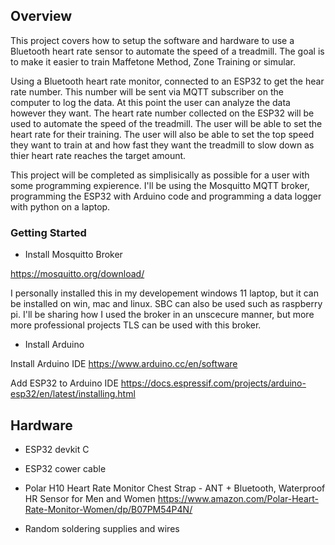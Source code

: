 ## Overview

This project covers how to setup the software and hardware to use a Bluetooth heart rate sensor to automate the speed of
a treadmill. The goal is to make it easier to train Maffetone Method, Zone Training or simular. 

Using a Bluetooth heart rate monitor, connected to an ESP32 to get the hear rate number. This number will be sent via MQTT
subscriber on the computer to log the data. At this point the user can analyze the data however they want. The heart rate number
collected on the ESP32 will be used to automate the speed of the treadmill. The user will be able to set the heart rate for their
training. The user will also be able to set the top speed they want to train at and how fast they want the treadmill to slow down
as thier heart rate reaches the target amount. 

This project will be completed as simplisically as possible for a user with some programming expierence. I'll be using the 
Mosquitto MQTT broker, programming the ESP32 with Arduino code and programming a data logger with python on a laptop. 

### Getting Started

- Install Mosquitto Broker

https://mosquitto.org/download/

I personally installed this in my developement windows 11 laptop, but it can be installed on win, mac and linux. SBC can 
also be used such as raspberry pi. I'll be sharing how I used the broker in an unscecure manner, but more more professional 
projects TLS can be used with this broker. 

- Install Arduino  

Install Arduino IDE 
https://www.arduino.cc/en/software

Add ESP32 to Arduino IDE 
https://docs.espressif.com/projects/arduino-esp32/en/latest/installing.html


## Hardware 

- ESP32 devkit C

- ESP32 cower cable

- Polar H10 Heart Rate Monitor Chest Strap - ANT + Bluetooth, Waterproof HR Sensor for Men and Women 
https://www.amazon.com/Polar-Heart-Rate-Monitor-Women/dp/B07PM54P4N/

- Random soldering supplies and wires

